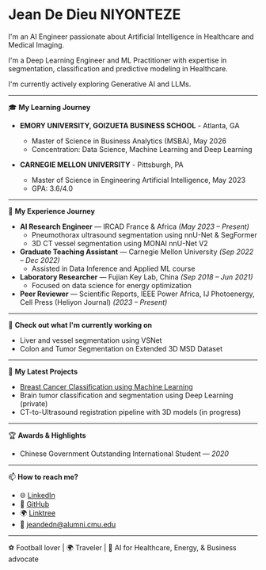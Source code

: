 # Jean De Dieu NIYONTEZE  
I'm an AI Engineer passionate about Artificial Intelligence in Healthcare and Medical Imaging.

I'm a Deep Learning Engineer and ML Practitioner with expertise in segmentation, classification and predictive modeling in Healthcare.

I'm currently actively exploring Generative AI and LLMs.

---

🎓 **My Learning Journey**  
- **EMORY UNIVERSITY, GOIZUETA BUSINESS SCHOOL** - Atlanta, GA
  - Master of Science in Business Analytics (MSBA), May 2026
  - Concentration: Data Science, Machine Learning and Deep Learning
 
- **CARNEGIE MELLON UNIVERSITY**	- Pittsburgh, PA
  - Master of Science in Engineering Artificial Intelligence,	May 2023
  - GPA: 3.6/4.0
 

---

💼 **My Experience Journey**  
- **AI Research Engineer** — IRCAD France & Africa *(May 2023 – Present)*  
  - Pneumothorax ultrasound segmentation using nnU-Net & SegFormer  
  - 3D CT vessel segmentation using MONAI nnU-Net V2   
- **Graduate Teaching Assistant** — Carnegie Mellon University *(Sep 2022 – Dec 2022)*  
  - Assisted in Data Inference and Applied ML course  
- **Laboratory Researcher** — Fujian Key Lab, China *(Sep 2018 – Jun 2021)*  
  - Focused on data science for energy optimization  
- **Peer Reviewer** — Scientific Reports, IEEE Power Africa, IJ Photoenergy, Cell Press (Heliyon Journal)  *(2023 – Present)*

---

👷 **Check out what I'm currently working on**  
- Liver and vessel segmentation using VSNet  
- Colon and Tumor Segmentation on Extended 3D MSD Dataset  

---

🌱 **My Latest Projects**  
- [Breast Cancer Classification using Machine Learning](https://github.com/niyontezejado/Projects-for-AI-in-Healthcare/tree/main/Breast_Cancer_Classification)   
- Brain tumor classification and segmentation using Deep Learning (private)   
- CT-to-Ultrasound registration pipeline with 3D models (in progress)

---

🏆 **Awards & Highlights**  
- Chinese Government Outstanding International Student — *2020*  


---

📫 **How to reach me?**  
- 🌐 [LinkedIn](https://www.linkedin.com/in/jean-de-dieu-niyonteze-309984110)  
- 💼 [GitHub](https://github.com/niyontezejado)  
- 🌍 [Linktree](https://linktr.ee/jniyonteze)  
- 📧 jeandedn@alumni.cmu.edu

---

⚽ Football lover | 🌍 Traveler | 🤖 AI for Healthcare, Energy, & Business advocate
